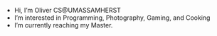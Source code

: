 -  Hi, I’m Oliver CS@UMASSAMHERST
-  I’m interested in Programming, Photography, Gaming, and Cooking
-  I’m currently reaching my Master.
